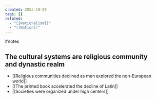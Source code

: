 ```yaml
---
created: 2023-10-29
tags: []
related:
  - "[[Nationalism]]"
  - "[[Nation]]"
---
```

#notes 

## The cultural systems are religious community and dynastic realm

- [[Religious communities declined as men explored the non-European world]]
- [[The printed book accelerated the decline of Latin]]
- [[Societies were organized under high centers]]

